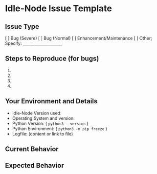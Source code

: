 # Idle-Node Issue Template

## Issue Type

[  ] Bug (Severe)
[  ] Bug (Normal)
[  ] Enhancement/Maintenance
[  ] Other; Specify: ____________________

## Steps to Reproduce (for bugs)

1.
2.
3.
4.

## Your Environment and Details

* Idle-Node Version used:
* Operating System and version:
* Python Version: ( `python3 --version` )
* Python Environment: ( `python3 -m pip freeze` )
* Logfile: (content or link to file)

## Current Behavior
<!--- If describing a bug, tell us what happened instead of the expected behavior -->
<!--- If suggesting an enhancement/maintenance, tell us how it works right now -->

## Expected Behavior
<!--- If describing a bug, tell us what should happen -->
<!--- If suggesting an enhancement/maintenance, tell us how it should work -->
